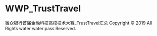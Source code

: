 # WWP_TrustTravel
微众银行首届金融科技高校技术大赛_TrustTravel汇总 
Copyright © 2019 All Rights  water water pass Reserved.
